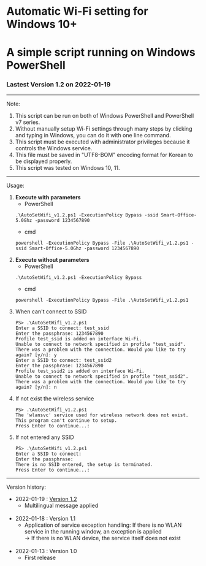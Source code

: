 # Automatic Wi-Fi setting for Windows 10+
# A simple script running on Windows PowerShell

### Lastest Version 1.2 on 2022-01-19

---

Note:
1. This script can be run on both of Windows PowerShell and PowerShell v7 series.
2. Without manually setup Wi-Fi settings through many steps by clicking and typing in Windows, you can do it with one line command.
3. This script must be executed with administrator privileges because it controls the Windows service.
4. This file must be saved in "UTF8-BOM" encoding format for Korean to be displayed properly.
5. This script was tested on Windows 10, 11.

---

Usage:
1. **Execute with parameters**
   * PowerShell
   ```
   .\AutoSetWifi_v1.2.ps1 -ExecutionPolicy Bypass -ssid Smart-Office-5.0Ghz -password 1234567890
   ```
   * cmd
   ```
   powershell -ExecutionPolicy Bypass -File .\AutoSetWifi_v1.2.ps1 -ssid Smart-Office-5.0Ghz -password 1234567890
   ```
2. **Execute without parameters**
   * PowerShell
   ```
   .\AutoSetWifi_v1.2.ps1 -ExecutionPolicy Bypass
   ```
   * cmd
   ```
   powershell -ExecutionPolicy Bypass -File .\AutoSetWifi_v1.2.ps1
   ```
3. When can't connect to SSID
   ```
   PS> .\AutoSetWifi_v1.2.ps1
   Enter a SSID to connect: test_ssid
   Enter the passphrase: 1234567890
   Profile test_ssid is added on interface Wi-Fi.
   Unable to connect to network specified in profile "test_ssid".
   There was a problem with the connection. Would you like to try again? [y/n]: y
   Enter a SSID to connect: test_ssid2
   Enter the passphrase: 1234567890
   Profile test_ssid2 is added on interface Wi-Fi.
   Unable to connect to network specified in profile "test_ssid2".
   There was a problem with the connection. Would you like to try again? [y/n]: n
   ```
4. If not exist the wireless service
   ```
   PS> .\AutoSetWifi_v1.2.ps1
   The 'wlansvc' service used for wireless network does not exist. This program can't continue to setup.
   Press Enter to continue...:
   ```
5. If not entered any SSID
   ```
   PS> .\AutoSetWifi_v1.2.ps1
   Enter a SSID to connect:
   Enter the passphrase:
   There is no SSID entered, the setup is terminated.
   Press Enter to continue...:
   ```

---

Version history:
- 2022-01-19 : [Version 1.2](AutoSetWifi_v1.2.ps1)
   - Multilingual message applied
   <br><br>
- 2022-01-18 : Version 1.1
   - Application of service exception handling: If there is no WLAN service in the running window, an exception is applied\
     → If there is no WLAN device, the service itself does not exist
   <br><br>
- 2022-01-13 : Version 1.0
   - First release
